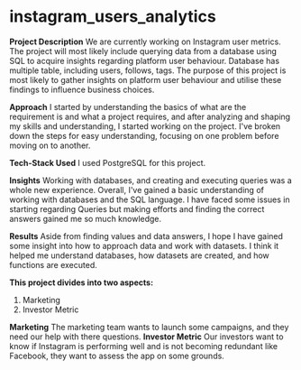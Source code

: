 # instagram_users_analytics

**Project Description**
We are currently working on Instagram user metrics. The project will most likely include querying data from a database using SQL to acquire insights regarding platform user behaviour.
Database has multiple table, including users, follows, tags.
The purpose of this project is most likely to gather insights on platform user behaviour and utilise these findings to influence business choices.

**Approach**
I started by understanding the basics of what are the requirement is and what a project requires, and after analyzing and shaping my skills and understanding, I started working on the project.
I've broken down the steps for easy understanding, focusing on one problem before moving on to another.

**Tech-Stack Used**
I used PostgreSQL for this project.

**Insights**
Working with databases, and creating and executing queries was a whole new experience. Overall, I've gained a basic understanding of working with databases and the SQL language.
I have faced some issues in starting regarding Queries but making efforts and finding the correct answers gained me so much knowledge.

**Results**
Aside from finding values ​​and data answers, I hope I have gained some insight into how to approach data and work with datasets. I think it helped me understand databases, how datasets are created, and how functions are executed. 

**This project divides into two aspects:**
1) Marketing
2) Investor Metric 

**Marketing**
The marketing team wants to launch some campaigns, and they need our help with there questions.
**Investor Metric**
Our investors want to know if Instagram is performing well and is not becoming redundant like Facebook, they want to assess the app on some grounds.




